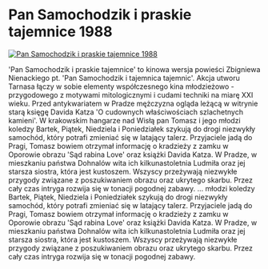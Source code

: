 Pan Samochodzik i praskie tajemnice 1988 
=============
[![Pan Samochodzik i praskie tajemnice 1988 ](http://vidos.pl/images/player.gif)](http://vidos.pl/pan-samochodzik-i-praskie-tajemnice-1988)

 'Pan Samochodzik i praskie tajemnice' to kinowa wersja powieści Zbigniewa Nienackiego pt. 'Pan Samochodzik i tajemnica tajemnic'. Akcja utworu Tarnasa łączy w sobie elementy współczesnego kina młodzieżowo - przygodowego z motywami mitologicznymi i cudami techniki na miarę XXI wieku. Przed antykwariatem w Pradze mężczyzna ogląda leżącą w witrynie starą księgę Davida Katza 'O cudownych właściwościach szlachetnych kamieni'. W krakowskim hangarze nad Wisłą pan Tomasz i jego młodzi koledzy Bartek, Piątek, Niedziela i Poniedziałek szykują do drogi niezwykły samochód, który potrafi zmieniać się w latający talerz. Przyjaciele jadą do Pragi, Tomasz bowiem otrzymał informację o kradzieży z zamku w Oporowie obrazu 'Sąd rabina Love' oraz książki Davida Katza. W Pradze, w mieszkaniu państwa Dohnalów wita ich kilkunastoletnia Ludmiła oraz jej starsza siostra, która jest kustoszem. Wszyscy przeżywają niezwykłe przygody związane z poszukiwaniem obrazu oraz ukrytego skarbu. Przez cały czas intryga rozwija się w tonacji pogodnej zabawy.   ... młodzi koledzy Bartek, Piątek, Niedziela i Poniedziałek szykują do drogi niezwykły samochód, który potrafi zmieniać się w latający talerz. Przyjaciele jadą do Pragi, Tomasz bowiem otrzymał informację o kradzieży z zamku w Oporowie obrazu 'Sąd rabina Love' oraz książki Davida Katza. W Pradze, w mieszkaniu państwa Dohnalów wita ich kilkunastoletnia Ludmiła oraz jej starsza siostra, która jest kustoszem. Wszyscy przeżywają niezwykłe przygody związane z poszukiwaniem obrazu oraz ukrytego skarbu. Przez cały czas intryga rozwija się w tonacji pogodnej zabawy.
